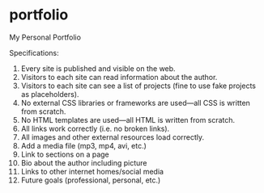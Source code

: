 # portfolio
My Personal Portfolio 

Specifications: <br>
1. Every site is published and visible on the web. <br>
2. Visitors to each site can read information about the author.<br>
3. Visitors to each site can see a list of projects (fine to use fake projects as placeholders).<br>
4. No external CSS libraries or frameworks are used—all CSS is written from scratch.<br>
5. No HTML templates are used—all HTML is written from scratch.<br>
6. All links work correctly (i.e. no broken links).<br>
7. All images and other external resources load correctly.<br>
8. Add a media file (mp3, mp4, avi, etc.)<br>
9. Link to sections on a page <br>
10. Bio about the author including picture <br>
11. Links to other internet homes/social media <br>
12. Future goals (professional, personal, etc.) <br>

 
